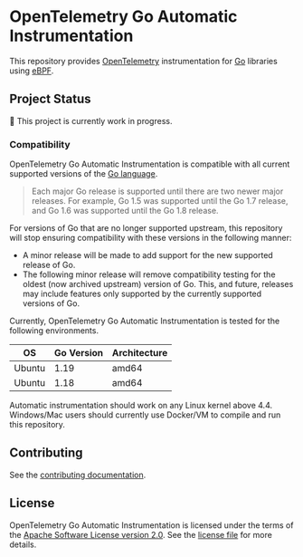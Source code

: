 # OpenTelemetry Go Automatic Instrumentation

This repository provides [OpenTelemetry] instrumentation for [Go] libraries using [eBPF].

## Project Status

:construction: This project is currently work in progress.

### Compatibility

OpenTelemetry Go Automatic Instrumentation is compatible with all current supported versions of the [Go language](https://golang.org/doc/devel/release#policy).

> Each major Go release is supported until there are two newer major releases.
> For example, Go 1.5 was supported until the Go 1.7 release, and Go 1.6 was supported until the Go 1.8 release.

For versions of Go that are no longer supported upstream, this repository will stop ensuring compatibility with these versions in the following manner:

- A minor release will be made to add support for the new supported release of Go.
- The following minor release will remove compatibility testing for the oldest (now archived upstream) version of Go.
  This, and future, releases may include features only supported by the currently supported versions of Go.

Currently, OpenTelemetry Go Automatic Instrumentation is tested for the following environments.

| OS     | Go Version | Architecture |
| ------ | ---------- | ------------ |
| Ubuntu | 1.19       | amd64        |
| Ubuntu | 1.18       | amd64        |

Automatic instrumentation should work on any Linux kernel above 4.4.
Windows/Mac users should currently use Docker/VM to compile and run this repository.

## Contributing

See the [contributing documentation](./CONTRIBUTING.md).

## License

OpenTelemetry Go Automatic Instrumentation is licensed under the terms of the [Apache Software License version 2.0].
See the [license file](./LICENSE) for more details.

[opentelemetry]: https://opentelemetry.io/
[go]: https://go.dev/
[ebpf]: https://ebpf.io/
[apache software license version 2.0]: https://www.apache.org/licenses/LICENSE-2.0
